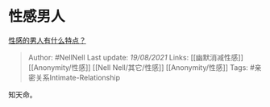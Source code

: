 # 性感男人
[性感的男人有什么特点？](https://www.zhihu.com/question/21928536/answer/1733450748)

> Author: #NellNell 
Last update: *19/08/2021* 
Links: [[幽默消减性感]] [[Anonymity/性感]] [[Nell Nell/其它/性感]] [[Anonymity/性感]] 
Tags:  #亲密关系Intimate-Relationship 

知天命。